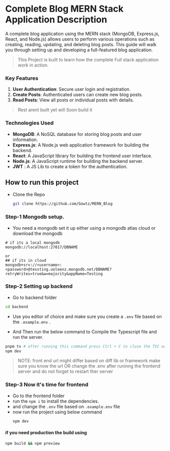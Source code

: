 # Complete Blog MERN Stack Application Description

A complete blog application using the MERN stack (MongoDB, Express.js, React, and Node.js) allows users to perform various operations such as creating, reading, updating, and deleting blog posts. This guide will walk you through setting up and developing a full-featured blog application.

>This Project is built to learn how the complete Full stack application work in action.

### Key Features

1. **User Authentication**: Secure user login and registration.
2. **Create Posts**: Authenticated users can create new blog posts.
3. **Read Posts**: View all posts or individual posts with details.
 > Rest arent built yet will Soon build it
 
### Technologies Used

- **MongoDB**: A NoSQL database for storing blog posts and user information.
- **Express.js**: A Node.js web application framework for building the backend.
- **React**: A JavaScript library for building the frontend user interface.
- **Node.js**: A JavaScript runtime for building the backend server.
- **JWT** : A JS Lib to create a token for the authentication.


## How to run this project

- Clone the Repo
  ``` bash 
  git clone https://github.com/Gowtz/MERN_Blog
  ```


### Step-1 Mongodb setup.
 - You need a mongodb set it up either using a mongodb atlas cloud or download the mongodb
  ```
  # if its a local mongodb 
  mongodb://localhost:27017/DBNAME

  or 
  ## if its in cloud
  mongodb+srv://<username>:<password>@tessting.uoleenz.mongodb.net/DBNAME?retryWrites=true&w=majority&appName=Testing

  ``` 

### Step-2 Setting up backend
- Go to backend folder

```bash
cd backend
```

- Use you editor of choice and make sure you create a `.env` file based on the `.example.env` . 

- And Then run the below command to Compile the Typescript file and run the server.


```bash
pnpm ts # after running this command press Ctrl + C to close the TSC watch
npm dev
```
> NOTE: front end url might differ based on diff lib or framework make sure you know the url OR change the .env after runinng the frontend server and do not forget to restart ther server

### Step-3 Now it's time for frontend
- Go to the frontend folder
- run the `npm i` to install the dependencies.
- and change the `.env` file based on `.example.env` file
- now run the project using below command
  ```bash
  npm dev
  ```
#### if you need production the build using
```bash
npm build && npm preview
```
